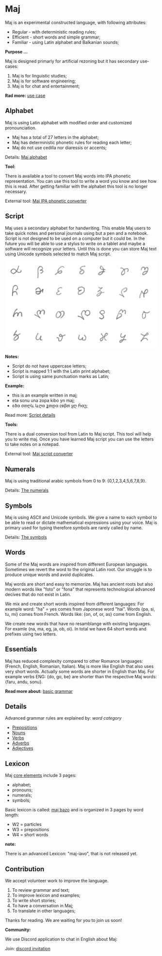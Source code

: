 # Maj

Maj is an experimental constructed language, with following attributes:

* Regular - with deterministic reading rules;
* Efficient - short words and simple grammar;
* Familiar - using Latin alphabet and Balkanian sounds;

**Purpose ...**

Maj is designed primarly for artificial rezoning but it has secondary use-cases:

1. Maj is for linguistic studies;
2. Maj is for software engineering;
3. Maj is for chat and entertainment;

**Rad more:** [use case](case.md)

## Alphabet

Maj is using Latin alphabet with modified order and customized pronounciation.

* Maj has a total of 27 letters in the alphabet;
* Maj has deterministic phonetic rules for reading each letter;
* Maj do not use cedilla nor diaressis or accents;

Details: [Maj alphabet](alphabet.md)

**Tool:** 

There is available a tool to convert Maj words into IPA phonetic representation. You can use this tool to write a word you know and see how this is read. After getting familiar with the alphabet this tool is no longer necessary.

External tool: [Maj IPA phonetic converter](https://lingojam.com/MajIPA)

## Script

Maj uses a secondary alphabet for handwriting. This enable Maj users to take quick notes and personal journals using but a pen and a notebook. Script is not designed to be used on a computer but it could be. In the future you will be able to use a stylus to write on a tablet and maybe a software will recognize your letters. Until this is done you can store Maj text using Unicode symbols selected to match Maj script.

<img src="maj-script-over.png" alt="Maj Alphabet" width="600"></img>

**Notes:**

* Script do not have uppercase letters;
* Script is mapped 1:1 with the Latin print alphabet;
* Script is using same punctuation marks as Latin;

**Example:**

* this is an example written in maj;
* eta sonu una zopa kibo yn maj;
* ɛծα σთღև ևღα ʓთდα ჺʚβთ ყღ რαუ;

Read more: [Script details](script.md)

**Tools:**

There is a dual conversion tool from Latin to Maj script. This tool will help you to write maj. Once you have learned Maj script you can use the letters to take notes on a notepad.

External tool: [Maj script converter](https://lingojam.com/MajScript)


## Numerals

Maj is using traditional arabic symbols from 0 to 9: {0,1,2,3,4,5,6,7,8,9}. 

Details: [The numerals](numerals.md)

## Symbols

Maj is using ASCII and Unicode symbols. We give a name to each symbol to be able to read or dictate mathematical expressions using your voice. Maj is primary used for typing therefore symbols are rarely called by name.

Details: [The symbols](symbols.md)

## Words

Some of the Maj words are inspired from different European languages. Sometimes we revert the word to the original Latin root. Our struggle is to produce unique words and avoid duplicates. 

Maj words are short and easy to memorize. Maj has ancient roots but also modern words like "foto" or "fona" that represents technological advanced decives that do not exist in Latin. 

We mix and create short words inspired from different languages: For example word: "ha" = yes comes from Japonese word "hai". Words {pa, si, tu, mi} comes from French. Words like: {on, of, or, as} come from English. 

We create new words that have no resamblange with existing languages. For examle {na, ma, eg, ja, ob, oi}. In total we have 64 short words and prefixes using two letters.  

## Essentials

Maj has reduced complexity compared to other Romance languages: (French, English, Romanian, Italian). Maj is more like English that also uses very short words. Actually some words are shorter in English than Maj. For example verbs ENG: {do, go, be} are shorter than the respective Maj words: {faru, andu, sonu}. 

**Read more about:** [basic grammar](basic.md)

## Details

Advanced grammar rules are explained by:  _word category_

* [Prepositions](preposition.md)
* [Nouns](nouns.md)
* [Verbs](verbs.md)
* [Adverbs](adverbs.md)
* [Adjectives](adjectives.md)

## Lexicon

Maj [core elements](https://www.google.com/url?q=https://docs.google.com/spreadsheets/d/e/2PACX-1vTs0cvSYlWttqu7zPxMbiYlWxhN9SosL130JiEn7jqeAyEOxGAr_H7wrRaXrs6oSo-SAFuS2dci1WK6/pubhtml?gid%3D1585147682%26single%3Dfalse&sa=D&ust=1587029543036000) include 3 pages: 

* alphabet;
* pronouns; 
* numerals;
* symbols;

Basic lexicon is called: [maj bazo](https://docs.google.com/spreadsheets/d/e/2PACX-1vS7pK9vB55081ycoOxikVwUvUuk43HFgAsm7vpmhfCBYQzyUAXASpxmCVtF6qAszPhE7b00IJxejo-R/pubhtml?gid=1162725407&single=false)
and is organized in 3 pages by word length:

* W2 = particles 
* W3 = prepositions 
* W4 = short words

**note:**

There is an advanced Lexicon: "maj-iavo", that is not released yet. 

## Contribution

We accept volunteer work to improve the language.

1. To review grammar and text;
2. To improve lexicon and examples;
3. To write short stories;
4. To have a conversation in Maj;
5. To translate in other languages;

Thanks for reading. We are waiting for you to join us soon!

**Community:**

We use Discord application to chat in English about Maj: 

Join: [discord invitation](https://discord.gg/ZtusYjf)

